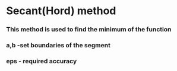 # Secant(Hord) method 
### This method is used to find the minimum of the function
### a,b -set boundaries of the segment
### eps - required accuracy
